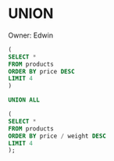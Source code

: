 # UNION

Owner: Edwin

```sql
(
SELECT * 
FROM products
ORDER BY price DESC
LIMIT 4
)

UNION ALL

(
SELECT * 
FROM products
ORDER BY price / weight DESC 
LIMIT 4
);
```